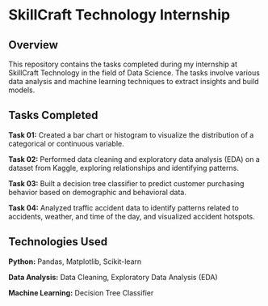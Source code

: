 # **SkillCraft Technology Internship**

## **Overview**
This repository contains the tasks completed during my internship at SkillCraft Technology in the field of Data Science. The tasks involve various data analysis and machine learning techniques to extract insights and build models.

## **Tasks Completed**

**Task 01:** Created a bar chart or histogram to visualize the distribution of a categorical or continuous variable.

**Task 02:** Performed data cleaning and exploratory data analysis (EDA) on a dataset from Kaggle, exploring relationships and identifying patterns.

**Task 03:** Built a decision tree classifier to predict customer purchasing behavior based on demographic and behavioral data.

**Task 04:** Analyzed traffic accident data to identify patterns related to accidents, weather, and time of the day, and visualized accident hotspots.

## **Technologies Used**

**Python:** Pandas, Matplotlib, Scikit-learn     

**Data Analysis:** Data Cleaning, Exploratory Data Analysis (EDA)

**Machine Learning:** Decision Tree Classifier
